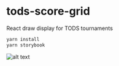 # tods-score-grid

React draw display for TODS tournaments

```js
yarn install
yarn storybook
```

![alt text](https://courthive.com/media/orgmedia/TMX/tods-score-grid.png)
